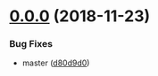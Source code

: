 # [0.0.0](https://github.com/adeo/design-system--styleguide/compare/0.0.6...0.0.0) (2018-11-23)


### Bug Fixes

* master ([d80d9d0](https://github.com/adeo/design-system--styleguide/commit/d80d9d0))
